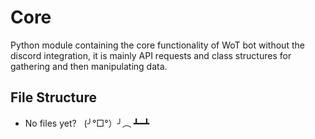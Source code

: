 
# Core

Python module containing the core functionality of WoT bot without the discord integration, it is mainly API requests and class structures for gathering and then manipulating data.

## File Structure

* No files yet? &nbsp; (╯°□°）╯︵ ┻━┻

